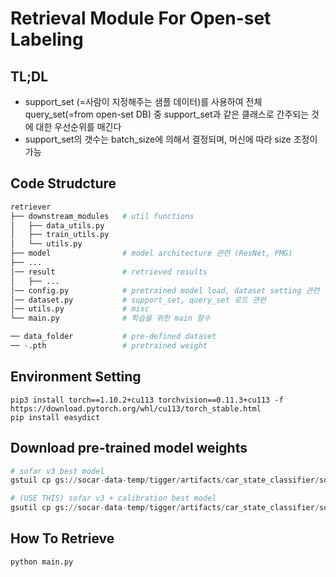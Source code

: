 # Retrieval Module For Open-set Labeling

## TL;DL
- support_set (=사람이 지정해주는 샘플 데이터)를 사용하여 전체 query_set(=from open-set DB) 중 support_set과 같은 클래스로 간주되는 것에 대한 우선순위를 매긴다
- support_set의 갯수는 batch_size에 의해서 결정되며, 머신에 따라 size 조정이 가능

## Code Strudcture
```python
retriever
├── downstream_modules   # util functions 
│   ├── data_utils.py       
│   ├── train_utils.py      
│   └── utils.py             
├── model                # model architecture 관련 (ResNet, PMG)
├── ...
│── result               # retrieved results
│   ├── ...
│── config.py            # pretrained model load, dataset setting 관련
│── dataset.py           # support_set, query_set 로드 관련
│── utils.py             # misc
└── main.py              # 학습을 위한 main 함수 

── data_folder           # pre-defined dataset
── -.pth                 # pretrained weight  
```

## Environment Setting
```
pip3 install torch==1.10.2+cu113 torchvision==0.11.3+cu113 -f https://download.pytorch.org/whl/cu113/torch_stable.html
pip install easydict
```

## Download pre-trained model weights
```python
# sofar v3 best model 
gstuil cp gs://socar-data-temp/tigger/artifacts/car_state_classifier/sofar_v3_best_model/imagenet=ce_sofarv3=byol_finetune_best_model.pth path_to_save

# (USE THIS) sofar v3 + calibration best model 
gsutil cp gs://socar-data-temp/tigger/artifacts/car_state_classifier/sofar_v3_best_model/calibrated_lb_smooth=0.05/lb_smooth=0.05_best_model.pth path_to_save
```

## How To Retrieve
```python
python main.py 
````

